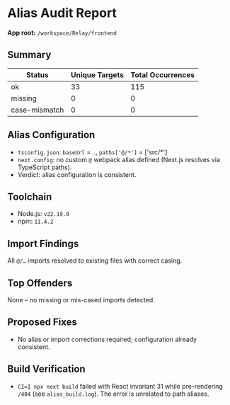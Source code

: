 # Alias Audit Report

**App root:** `/workspace/Relay/frontend`

## Summary

| Status | Unique Targets | Total Occurrences |
| --- | --- | --- |
| ok | 33 | 115 |
| missing | 0 | 0 |
| case-mismatch | 0 | 0 |

## Alias Configuration

- `tsconfig.json`: `baseUrl` = `.`, `paths['@/*']` = ['src/*']
- `next.config`: no custom `@` webpack alias defined (Next.js resolves via TypeScript paths).
- Verdict: alias configuration is consistent.

## Toolchain

- Node.js: `v22.19.0`
- npm: `11.4.2`

## Import Findings

All `@/…` imports resolved to existing files with correct casing.

## Top Offenders

None – no missing or mis-cased imports detected.

## Proposed Fixes

- No alias or import corrections required; configuration already consistent.

## Build Verification

- `CI=1 npx next build` failed with React invariant 31 while pre-rendering `/404` (see `alias_build.log`). The error is unrelated to path aliases.
